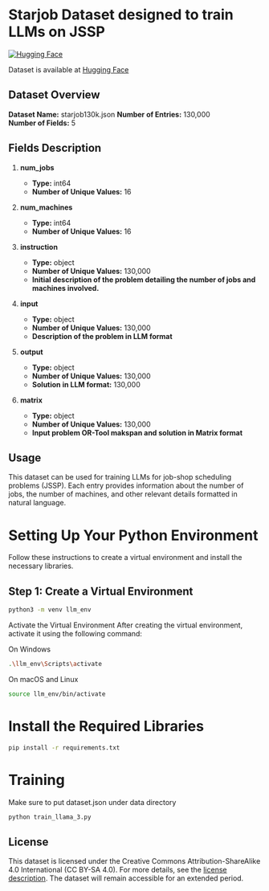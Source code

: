 
# Starjob Dataset designed to train LLMs on JSSP

[![Hugging Face](https://img.shields.io/badge/HuggingFace-Model-yellow?logo=huggingface&logoColor=white)](https://huggingface.co/datasets/henri24/Starjob)

Dataset is available at [Hugging Face](https://huggingface.co/datasets/henri24/Starjob)



## Dataset Overview

**Dataset Name:** starjob130k.json
**Number of Entries:** 130,000  
**Number of Fields:** 5  

## Fields Description

1. **num_jobs**
   - **Type:** int64
   - **Number of Unique Values:** 16
   
2. **num_machines**
   - **Type:** int64
   - **Number of Unique Values:** 16
   
3. **instruction**
   - **Type:** object
   - **Number of Unique Values:** 130,000
   - **Initial description of the problem detailing the number of jobs and machines involved.**
     
4. **input**
   - **Type:** object
   - **Number of Unique Values:** 130,000
   - **Description of the problem in LLM format**

5. **output**
   - **Type:** object
   - **Number of Unique Values:** 130,000
   - **Solution in LLM format:** 130,000

6. **matrix**
   - **Type:** object
   - **Number of Unique Values:** 130,000
   - **Input problem OR-Tool makspan and solution in Matrix format** 

   
## Usage

This dataset can be used for training LLMs for job-shop scheduling problems (JSSP). Each entry provides information about the number of jobs, the number of machines, and other relevant details formatted in natural language.


# Setting Up Your Python Environment

Follow these instructions to create a virtual environment and install the necessary libraries.

## Step 1: Create a Virtual Environment

```bash
python3 -m venv llm_env
```

Activate the Virtual Environment
After creating the virtual environment, activate it using the following command:

On Windows
```bash
.\llm_env\Scripts\activate
```

On macOS and Linux
```bash
source llm_env/bin/activate
```

# Install the Required Libraries
```bash
pip install -r requirements.txt
```

# Training
Make sure to put dataset.json under data directory

```bash
python train_llama_3.py
```

## License

This dataset is licensed under the Creative Commons Attribution-ShareAlike 4.0 International (CC BY-SA 4.0). For more details, see the [license description](https://creativecommons.org/licenses/by-sa/4.0/). The dataset will remain accessible for an extended period.

